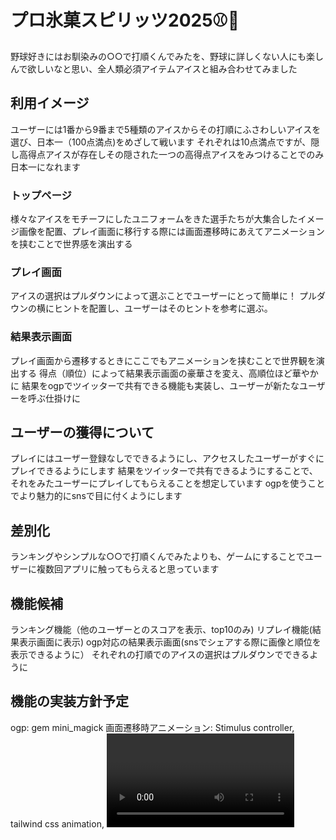 # プロ氷菓スピリッツ2025⚾🍦
野球好きにはお馴染みの○○で打順くんでみたを、野球に詳しくない人にも楽しんで欲しいなと思い、全人類必須アイテムアイスと組み合わせてみました

## 利用イメージ

ユーザーには1番から9番まで5種類のアイスからその打順にふさわしいアイスを選び、日本一（100点満点)をめざして戦います
それぞれは10点満点ですが、隠し高得点アイスが存在しその隠された一つの高得点アイスをみつけることでのみ日本一になれます
### トップページ
様々なアイスをモチーフにしたユニフォームをきた選手たちが大集合したイメージ画像を配置、プレイ画面に移行する際には画面遷移時にあえてアニメーションを挟むことで世界感を演出する

### プレイ画面
アイスの選択はプルダウンによって選ぶことでユーザーにとって簡単に！
プルダウンの横にヒントを配置し、ユーザーはそのヒントを参考に選ぶ。

### 結果表示画面
プレイ画面から遷移するときにここでもアニメーションを挟むことで世界観を演出する
得点（順位）によって結果表示画面の豪華さを変え、高順位ほど華やかに
結果をogpでツイッターで共有できる機能も実装し、ユーザーが新たなユーザーを呼ぶ仕掛けに

## ユーザーの獲得について
プレイにはユーザー登録なしでできるようにし、アクセスしたユーザーがすぐにプレイできるようにします
結果をツイッターで共有できるようにすることで、それをみたユーザーにプレイしてもらえることを想定しています
ogpを使うことでより魅力的にsnsで目に付くようにします

## 差別化
ランキングやシンプルな○○で打順くんでみたよりも、ゲームにすることでユーザーに複数回アプリに触ってもらえると思っています

## 機能候補
ランキング機能（他のユーザーとのスコアを表示、top10のみ)
リプレイ機能(結果表示画面に表示)
ogp対応の結果表示画面(snsでシェアする際に画像と順位を表示できるように）
それぞれの打順でのアイスの選択はプルダウンでできるように

## 機能の実装方針予定
ogp: gem mini_magick
画面遷移時アニメーション: Stimulus controller, tailwind css animation, <video>タグ
ランキングリスト: ranked-model
バックエンド:　Ruby on Rails/ Ruby (JavaScript)
フロント: TailwindCSS
データベース: PostgreSQL
デプロイ: Render
